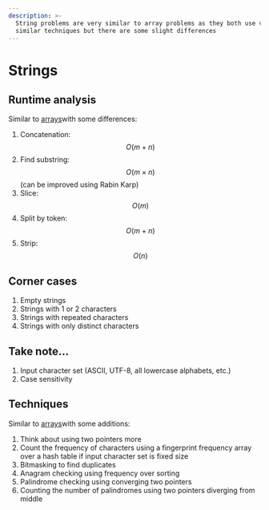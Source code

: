 ```yaml
---
description: >-
  String problems are very similar to array problems as they both use very
  similar techniques but there are some slight differences
---
```


# Strings

## Runtime analysis

Similar to [arrays](arrays/ "mention")with some differences:

1. Concatenation: $$O(m + n)$$
2. Find substring: $$O(m \times n)$$ (can be improved using Rabin Karp)
3. Slice: $$O(m)$$
4. Split by token: $$O(m + n)$$
5. Strip: $$O(n)$$

## Corner cases

1. Empty strings
2. Strings with 1 or 2 characters
3. Strings with repeated characters
4. Strings with only distinct characters

## Take note...

1. Input character set (ASCII, UTF-8, all lowercase alphabets, etc.)
2. Case sensitivity

## Techniques

Similar to [arrays](arrays/ "mention")with some additions:

1. Think about using two pointers more
2. Count the frequency of characters using a fingerprint frequency array over a hash table if input character set is fixed size
3. Bitmasking to find duplicates
4. Anagram checking using frequency over sorting
5. Palindrome checking using converging two pointers
6. Counting the number of palindromes using two pointers diverging from middle
